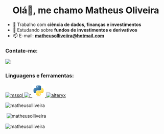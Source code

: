 <h1 align="center">
  Olá👋, me chamo Matheus Oliveira
</h1>


- 🔭 Trabalho com **ciência de dados, finanças e investimentos**
- 🌱 Estudando sobre **fundos de investimentos e derivativos**
- 📫 E-mail: **matheusolliveiira@hotmail.com**

<h3 align="left">
  Contate-me:
</h3>

<div> 
  <a href="https://www.linkedin.com/in/matheussoaresdeoliveira/" target="_blank"><img src="https://img.shields.io/badge/-LinkedIn-%230077B5?style=for-the-badge&logo=linkedin&logoColor=white" target="_blank"></a> 
</div>

<h3 align="left">
  Linguagens e ferramentas:
</h3>

<p align="left">
  <a href="https://www.microsoft.com/en-us/sql-server" target="_blank" rel="noreferrer"> <img src="https://www.svgrepo.com/show/303229/microsoft-sql-server-logo.svg" alt="mssql" width="40" height="40"/> </a> 
  <a href="https://www.r-project.org/" target="_blank" rel="noreferrer"> <img src="https://www.r-project.org/Rlogo.png" alt="r" width="40" height="40"/> </a>
  <a href="https://www.python.org" target="_blank" rel="noreferrer"> <img src="https://raw.githubusercontent.com/devicons/devicon/master/icons/python/python-original.svg" alt="python" width="40" height="40"/> </a>
  <a href="https://www.alteryx.com/pt-br" target="_blank" rel="noreferrer"> <img src="https://encrypted-tbn0.gstatic.com/images?q=tbn:ANd9GcQNYi-7q0-2FnxoCEcuyGm10-WGaTH_WPGGng&usqp=CAU" alt="alteryx" width="40" height="40"/> </a>
</p>

<p>
  <img align="center" src="https://github-readme-stats.vercel.app/api/top-langs?username=matheusolliveira&show_icons=true&locale=pt-br&layout=compact&theme=dark" alt="matheusolliveira" />
</p>
<p>
  &nbsp;<img align="center" src="https://github-readme-stats.vercel.app/api?username=matheusolliveira&show_icons=true&locale=pt-br&theme=dark" alt="matheusolliveira" />
</p>
<p>
  <img align="center" src="https://github-readme-streak-stats.herokuapp.com/?user=matheusolliveira&theme=dark&locale=pt-br" alt="matheusolliveira" />
</p>

